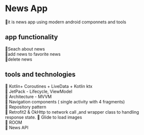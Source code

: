 # News App 
🧪it is news app using modern android componnets and tools   
## app functionality
🧪Seach about news  
🧪add news to favorite news  
🧪delete news   
## tools and technologies
🧪 Kotlin+ Coroutines + LiveData + Kotlin ktx   
🧪 JetPack - Lifecycle, ViewModel   
🧪 Architecture - MVVM   
🧪 Navigation components ( single activity with 4 fragments)   
🧪 Repository pattern   
🧪 Retrofit2 & OkHttp to network call ,and wrapper class to
   handling response state.
🧪 Glide to load images   
🧪 ROOM   
🧪 News API   

